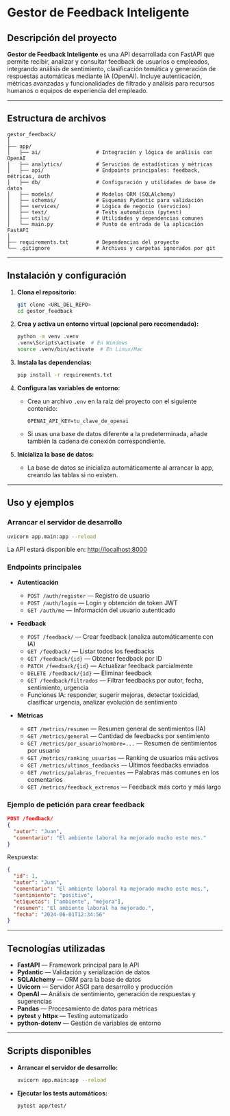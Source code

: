 # Gestor de Feedback Inteligente

## Descripción del proyecto

**Gestor de Feedback Inteligente** es una API desarrollada con FastAPI que permite recibir, analizar y consultar feedback de usuarios o empleados, integrando análisis de sentimiento, clasificación temática y generación de respuestas automáticas mediante IA (OpenAI). Incluye autenticación, métricas avanzadas y funcionalidades de filtrado y análisis para recursos humanos o equipos de experiencia del empleado.

---

## Estructura de archivos

```
gestor_feedback/
│
├── app/
│   ├── ai/                  # Integración y lógica de análisis con OpenAI
│   ├── analytics/           # Servicios de estadísticas y métricas
│   ├── api/                 # Endpoints principales: feedback, métricas, auth
│   ├── db/                  # Configuración y utilidades de base de datos
│   ├── models/              # Modelos ORM (SQLAlchemy)
│   ├── schemas/             # Esquemas Pydantic para validación
│   ├── services/            # Lógica de negocio (servicios)
│   ├── test/                # Tests automáticos (pytest)
│   ├── utils/               # Utilidades y dependencias comunes
│   └── main.py              # Punto de entrada de la aplicación FastAPI
│
├── requirements.txt         # Dependencias del proyecto
└── .gitignore               # Archivos y carpetas ignorados por git
```

---

## Instalación y configuración

1. **Clona el repositorio:**
   ```bash
   git clone <URL_DEL_REPO>
   cd gestor_feedback
   ```

2. **Crea y activa un entorno virtual (opcional pero recomendado):**
   ```bash
   python -m venv .venv
   .venv\Scripts\activate  # En Windows
   source .venv/bin/activate  # En Linux/Mac
   ```

3. **Instala las dependencias:**
   ```bash
   pip install -r requirements.txt
   ```

4. **Configura las variables de entorno:**
   - Crea un archivo `.env` en la raíz del proyecto con el siguiente contenido:
     ```
     OPENAI_API_KEY=tu_clave_de_openai
     ```
   - Si usas una base de datos diferente a la predeterminada, añade también la cadena de conexión correspondiente.

5. **Inicializa la base de datos:**
   - La base de datos se inicializa automáticamente al arrancar la app, creando las tablas si no existen.

---

## Uso y ejemplos

### Arrancar el servidor de desarrollo

```bash
uvicorn app.main:app --reload
```

La API estará disponible en: [http://localhost:8000](http://localhost:8000)

### Endpoints principales

- **Autenticación**
  - `POST /auth/register` — Registro de usuario
  - `POST /auth/login` — Login y obtención de token JWT
  - `GET /auth/me` — Información del usuario autenticado

- **Feedback**
  - `POST /feedback/` — Crear feedback (analiza automáticamente con IA)
  - `GET /feedback/` — Listar todos los feedbacks
  - `GET /feedback/{id}` — Obtener feedback por ID
  - `PATCH /feedback/{id}` — Actualizar feedback parcialmente
  - `DELETE /feedback/{id}` — Eliminar feedback
  - `GET /feedback/filtrados` — Filtrar feedbacks por autor, fecha, sentimiento, urgencia
  - Funciones IA: responder, sugerir mejoras, detectar toxicidad, clasificar urgencia, analizar evolución de sentimiento

- **Métricas**
  - `GET /metrics/resumen` — Resumen general de sentimientos (IA)
  - `GET /metrics/general` — Cantidad de feedbacks por sentimiento
  - `GET /metrics/por_usuario?nombre=...` — Resumen de sentimientos por usuario
  - `GET /metrics/ranking_usuarios` — Ranking de usuarios más activos
  - `GET /metrics/ultimos_feedbacks` — Últimos feedbacks enviados
  - `GET /metrics/palabras_frecuentes` — Palabras más comunes en los comentarios
  - `GET /metrics/feedback_extremos` — Feedback más corto y más largo

### Ejemplo de petición para crear feedback

```json
POST /feedback/
{
  "autor": "Juan",
  "comentario": "El ambiente laboral ha mejorado mucho este mes."
}
```

Respuesta:
```json
{
  "id": 1,
  "autor": "Juan",
  "comentario": "El ambiente laboral ha mejorado mucho este mes.",
  "sentimiento": "positivo",
  "etiquetas": ["ambiente", "mejora"],
  "resumen": "El ambiente laboral ha mejorado.",
  "fecha": "2024-06-01T12:34:56"
}
```

---

## Tecnologías utilizadas

- **FastAPI** — Framework principal para la API
- **Pydantic** — Validación y serialización de datos
- **SQLAlchemy** — ORM para la base de datos
- **Uvicorn** — Servidor ASGI para desarrollo y producción
- **OpenAI** — Análisis de sentimiento, generación de respuestas y sugerencias
- **Pandas** — Procesamiento de datos para métricas
- **pytest** y **httpx** — Testing automatizado
- **python-dotenv** — Gestión de variables de entorno

---

## Scripts disponibles

- **Arrancar el servidor de desarrollo:**
  ```bash
  uvicorn app.main:app --reload
  ```

- **Ejecutar los tests automáticos:**
  ```bash
  pytest app/test/
  ``` 